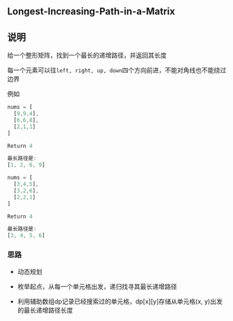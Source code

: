 ## Longest-Increasing-Path-in-a-Matrix

## 说明

给一个整形矩阵，找到一个最长的递增路径，并返回其长度

每一个元素可以往`left, right, up, down`四个方向前进，不能对角线也不能绕过边界

例如

```js
nums = [
  [9,9,4],
  [6,6,8],
  [2,1,1]
]

Return 4

最长路径是:
[1, 2, 6, 9]
```

```js
nums = [
  [3,4,5],
  [3,2,6],
  [2,2,1]
]

Return 4

最长路径是:
[3, 4, 5, 6]
```

### 思路

- 动态规划

- 枚举起点，从每一个单元格出发，递归找寻其最长递增路径

- 利用辅助数组dp记录已经搜索过的单元格，dp[x][y]存储从单元格(x, y)出发的最长递增路径长度
